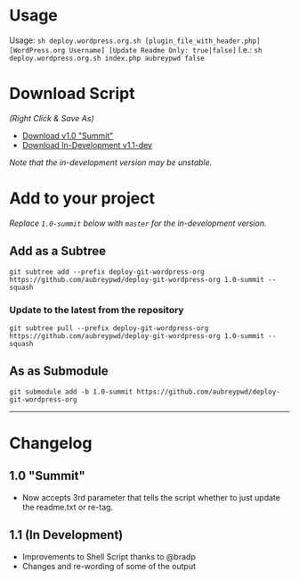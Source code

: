 # Usage

Usage: `sh deploy.wordpress.org.sh [plugin_file_with_header.php] [WordPress.org Username] [Update Readme Only: true|false]`
I.e.: `sh deploy.wordpress.org.sh index.php aubreypwd false`

# Download Script

*(Right Click & Save As)*

- [Download v1.0 "Summit"](https://raw.githubusercontent.com/aubreypwd/deploy-git-wordpress-org/1.0-summit/deploy-git-wordpress-org.sh)
- [Download In-Development v1.1-dev](https://raw.githubusercontent.com/aubreypwd/deploy-git-wordpress-org/master/deploy-git-wordpress-org.sh)

*Note that the in-development version may be unstable.*

# Add to your project

*Replace `1.0-summit` below with `master` for the in-development version.*

## Add as a Subtree

	git subtree add --prefix deploy-git-wordpress-org https://github.com/aubreypwd/deploy-git-wordpress-org 1.0-summit --squash

### Update to the latest from the repository

	git subtree pull --prefix deploy-git-wordpress-org https://github.com/aubreypwd/deploy-git-wordpress-org 1.0-summit --squash

## As as Submodule

	git submodule add -b 1.0-summit https://github.com/aubreypwd/deploy-git-wordpress-org

_______________________

# Changelog

## 1.0 "Summit"

- Now accepts 3rd parameter that tells the script whether to just update the readme.txt or re-tag.

## 1.1 (In Development)

- Improvements to Shell Script thanks to @bradp
- Changes and re-wording of some of the output